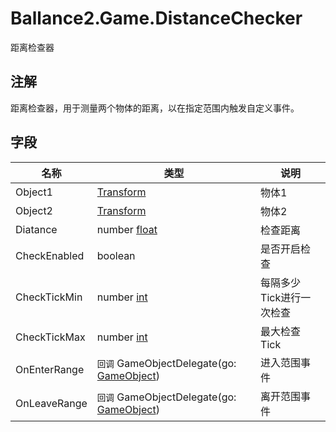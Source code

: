 ﻿# Ballance2.Game.DistanceChecker 
距离检查器

## 注解

距离检查器，用于测量两个物体的距离，以在指定范围内触发自定义事件。

## 字段

|名称|类型|说明|
|---|---|---|
|Object1|[Transform](https://docs.unity3d.com/ScriptReference/Transform.html) |物体1|
|Object2|[Transform](https://docs.unity3d.com/ScriptReference/Transform.html) |物体2|
|Diatance|number [float](../types.md)|检查距离|
|CheckEnabled|boolean |是否开启检查|
|CheckTickMin|number [int](../types.md)|每隔多少Tick进行一次检查|
|CheckTickMax|number [int](../types.md)|最大检查Tick|
|OnEnterRange|`回调` GameObjectDelegate(go: [GameObject](https://docs.unity3d.com/ScriptReference/GameObject.html)) |进入范围事件|
|OnLeaveRange|`回调` GameObjectDelegate(go: [GameObject](https://docs.unity3d.com/ScriptReference/GameObject.html)) |离开范围事件|
